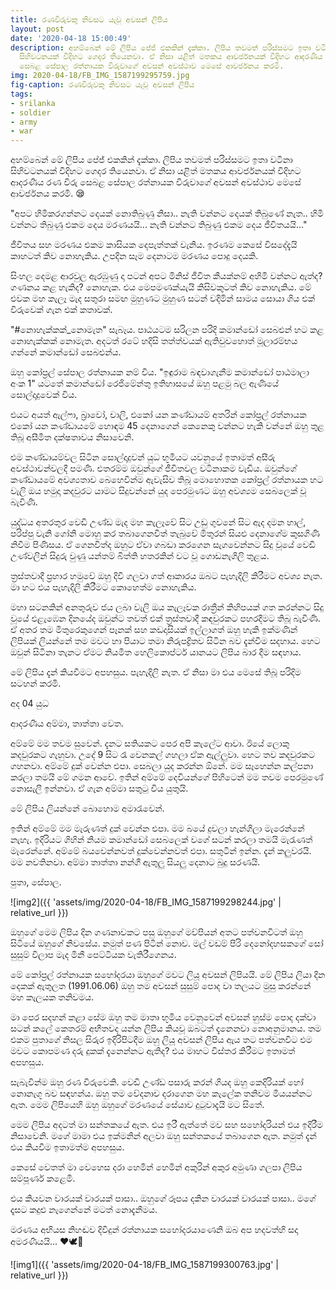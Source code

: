 ```yaml
---
title: රණවිරුවකු නිවසට යැවූ අවසන් ලිපිය
layout: post
date: '2020-04-18 15:00:49'
description: අහම්බෙන් මේ ලිපිය පේජ් එකකින් දැක්කා. ලිපිය තවමත් පරිස්සමට ඉතා වටිනා
  සිහිවටනයක් විදිහට ගෙදර තියෙනවා. ඒ නිසා යළිත් මතකය ආවර්ජනයක් විදිහට ආදරණීය ⁣රණ විරු
  සෙබළ සේපාල රත්නායක විරුවාගේ අවසන් අවස්ථාව මෙසේ ආවර්ජනය කරමි.
img: 2020-04-18/FB_IMG_1587199295759.jpg
fig-caption: රණවිරුවකු නිවසට යැවූ අවසන් ලිපිය
tags:
- srilanka
- soldier
- army
- war
---
```


අහම්බෙන් මේ ලිපිය පේජ් එකකින් දැක්කා. ලිපිය තවමත් පරිස්සමට ඉතා වටිනා සිහිවටනයක් විදිහට ගෙදර තියෙනවා. ඒ නිසා යළිත් මතකය ආවර්ජනයක් විදිහට ආදරණීය ⁣රණ විරු සෙබළ සේපාල රත්නායක විරුවාගේ අවසන් අවස්ථාව මෙසේ ආවර්ජනය කරමි. 
😪

"අපට හිමිකරගන්නට දෙයක් නොතිබුණු නිසා..
නැති වන්නට දෙයක් තිබුණේ නැත.. හිමි වන්නට තිබුණු එකම දෙය මරණයයි...
නැති වන්නට තිබුණු එකම දෙය ජීවිතයයි..." 

ජීවිතය සහ මරණය එකම කාසියක දෙපැත්තක් වැනිය. ඉරණම කෙසේ විසදේදැයි කාහටත් කිව නොහැකිය. උපදින සෑම දෙනාටම මරණය පොදු දෙයකි. 

සිංහල දෙමළ ආරවුල ඇරඹුණු දා පටන් අපට මිනිස් ජීවිත කීයක්නම් අහිමි වන්නට ඇත්ද? ගණනය කළ හැකිද? 
නොහැක. එය මෙපමණක්යැයි කිසිවකුටත් කිව නොහැකිය. මේ එවක මහ කැලෑ මැද සතුරා සමඟ මුහුණට මුහුණ සටන් වදිමින් සාමය සොයා ගිය එක් විරුවෙක් ගැන එක් කතාවක්.

"#නොහැක්කක්_නොමැත" සැබෑය. පාඨයටම සරිලන පරිදි කමාන්ඩෝ සෙබළුන් හට කළ නොහැක්කක් නොමැත. අදටත් රටේ හදිසි තත්ත්වයක් ඇතිවුවහොත් මූලාරම්භය ගන්නේ කමාන්ඩෝ සෙබළුන්ය.

ඔහු කෝප්‍රල් සේපාල රත්නායක නම් විය.  "ඉඳුරාම බඳවාගැනීම කමාන්ඩෝ පාඨමාලා අංක 1" ය⁣ටතේ කමාන්ඩෝ රෙජිමේන්තු ඉතිහාසයේ ඔහු පළමු බල ඇණියේ සොල්දාදුවෙක් විය. 

එයට අයත් ඇල්ෆා, බ්‍රාවෝ, චාලි, එකෝ යන කණ්ඩායම් අතරින් කෝප්‍රල් රත්නායක එකෝ යන කණ්ඩායමේ හොඳම 45 දෙනාගෙන් කෙනෙකු වන්නට හැකි වන්නේ ඔහු තුළ තිබූ අසීමිත දක්ෂතාවය නිසාවෙනි. 

එම කණ්ඩායම්වල සිටින සොල්දාදුවන් යුධ භූමියට යවනුයේ ඉතාමත් අසීරු අවස්ථාවන්වලදී පමණි. එතරම්ම ඔවුන්ගේ ජීවිතවල වටිනාකම වැඩිය. ඔවුන්ගේ කණ්ඩායමේ අවශ්‍යතාව බෙහෙවින්ම ඇවැසිව තිබූ මොහොතක කෝප්‍රල් රත්නායක හට වැලි ඔය හමුදා කදවුරට යාමට සිදුවන්නේ ⁣යුද පෙරමුණට ඔහු අවශ්‍යම සෙබලෙක් වූ බැවිණි.

යුද්ධය අතරතුර වෙඩි උණ්ඩ මැද මහ කැ⁣ලෑවේ සිට උඩු ගුවනේ සිට ඇද දමන හාල්, පරිප්පු වැනි ගෝනි මොහු කර තබාගෙනවිත් තැබුවේ මිතුරන් සියළු දෙනාගේම කුසගිණි නිවීම පිණිසය. ඒ ගෙනවිත්ද ඔහුට ඒවා ගබඩා කරගෙන සැගවෙන්නට සිදු වූයේ වෙඩි උණ්වලින් සිදුරු වුණු යන්තම් බිත්ති හතරකින් වට වූ ගොඩනැගිලි තුළය.

ත්‍රස්තවාදී ප්‍රහාර හමුවේ ඔහු දිවි ගලවා ගත් ආකාරය ඔබට පැහැදිලි කිරීමට අවශ්‍ය නැත. මා හට එය පැහැදිලි කිරීමට කොහෙත්ම නොහැකිය.

මහා සටනකින් අනතුරුව ජය ලබා වැලි ඔය කැලෑවක රාත්‍රීන් කිහිපයක් ගත කරන්නට සිදු වූයේ එළැඹෙන දිනයේද ඔවුන්ට තවත් එක් ත්‍රස්තවාදී කඳවුරකට පහරදීමට තිබූ බැවිණි. ඒ අතර තම මිතුරෙකුගෙන් පෑනක් සහ කඩදාසියක් ඉල්ලාගත් ඔහු හැකි ඉක්මණින් ලිපියක් ලියන්නේ තම මවට හා පියාට තමා නිරුපද්‍රිතව සිටින බව දැන්වීම සදහාය. හෙට ඔවුන් සිටිනා තැනට ඒමට නියමිත හෙලිකොප්ටර් යානයට ලිපිය බාර දීම සඳහාය.

මේ ලිපිය දැන් කියවීමට අපහසුය. පැහැදිලි නැත. ඒ නිසා මා එය මෙසේ තිබූ පරිදිම සටහන් කරමි. 

අද 04
යුධ 

ආදරණීය අම්මා, තාත්තා වෙත.

අම්මේ මම තවම සුවෙන්. දැනට සතියකට පෙර අපි කැලේට ආවා. ඊයේ ලොකු කදවුරකට ගැහුවා. උදේ 9 සිට රෑ වෙනකල් ගහලා ඒක ඇල්ලුවා. හෙට තව කදවුරකට ගහනවා. අම්මේ දුක් වෙන්න එපා. සෙබලා යුද කරන්න ඕනේ. මම සෑහෙන්න කල්පනා කරලා තමයි මේ ගමන ආවේ. ඉතින් අම්මේ දෙවියන්ගේ පිහිටෙන් මම තවම පෙරමුණේ නොසැලී ඉන්නවා. ඒ ගැන අම්මා සතුටු විය යුතුයි.

මේ ලිපිය ලියන්නේ බොහොම අමාරැවෙන්.

ඉතින් අම්මේ මම මැරුණත් දුක් වෙන්න එපා. මම බයේ දුවලා හැන්ගිලා මැරෙන්නේ නැහැ. ඉදිරියට ගිහින් නියම කමාන්ඩෝ සෙබලෙක් වගේ සටන් කරලා තමයි මැරැණත් මැරෙන්නේ. අම්මේ බයවෙන්නවත් දුක්වෙන්නවත් එපා. සතුටින් ඉන්න. දැන් කලුවරයි. මම නවතිනවා.
අම්මා තාත්තා නන්ගී ඇතුලු සියලු දෙනාට බුදු සරණයි.

පුතා,
සේපාල. 

![img2]({{ 'assets/img/2020-04-18/FB_IMG_1587199298244.jpg' | relative_url }})

ඔහුගේ මෙම ලිපිය දින ගණනාවකට පසු ඔහුගේ මව්පියන් අතට පත්වනවිටත් ඔහු සිටියේ ඔහුගේ නිවසේය. නමුත් පණ පිටින් නොව. මල් වඩම් පිරි දෙනෝදහසකගේ සෝ සුසුම් විලාප මැද මිනී පෙට්ටියක වැතිරීගෙනය.

මේ කෝප්‍රල් රත්නායක සහෝදරයා ඔහුගේ මවට ලියූ අවසන් ලිපියයි. මේ ලිපිය ලියා දින දෙකක් ඇතුලත (1991.06.06) ඔහු තම අවසන් සුසුම් පොද වා තලයට මුසු කරන්නේ මහ කැලයක තනිවමය. 

මා පෙර සදහන් කළා සේම ඔහු තම මාතෘ භූමිය වෙනුවෙන් අවසන් හුස්ම පොද දක්වා සටන් කලේ කෙතරම් අභීතවද යන්න ලිපිය කියවූ ඔබටත් දැනෙනවා නොඅනුමානය. තම එකම පුතාගේ නිසල සිරුර ඉදිරිපිටදීම ඔහු ලියූ අවසන් ලිපිය ඇය තට පත්වනවිට එම මවට කොපමණ දරු දුකක් දැනෙන්නට ඇතිද? එය මාහට විස්තර කිරීමට ඉතාමත් අපහසුය. 

සැබැවින්ම ඔහු රණ විරුවෙකි. වෙඩි උණ්ඩ පසාරු කරන් ගියද ඔහු කෙදිරියක් හෝ නොනැගූ බව සඳහන්ය. ඔහු තම වේදනාව දරාගෙන මහ කැලේක තනිවම මියයන්නට ඇත. මෙම ලිපියෙහි ඔහු ඔහුගේ මරණයේ සේයාව දුටුවාදැයි මට සිතේ.

මෙම ලිපිය අදටත් මා සන්තකයේ ඇත. එය ඉරී ඇත්තේ මව සහ සහෝදරියන් එය ඉදිරීම ⁣නිසාවෙනි. මගේ මාමා එය ඉක්මනින් අලවා ඔහු සන්තකයේ තබාගෙන ඇත. නමුත් දැන් එය කියවීම ඉතාමත්ම අපහසුය.

කෙසේ වෙතත් මා වෙහෙස දරා හෙමින් හෙමින් අකුරින් අකුර අමුණා ගලපා ලිපිය සම්පූර්ණ කළෙමි.

එය කියවන වාරයක් වාරයක් පාසා.. ඔහුගේ රූපය දකින වාරයක් වාරයක් පාසා.. මගේ දෑසට කදුළු නැගෙන්නේ මටත් නොදැනීමය.

මරණය අභියස නිහඬව දිවිදුන් රත්නායක සහෝදරයාණෙනි ඔබ අප හදවත්හි සදා අමරණීයයි... ❤️🕊️🙏

![img1]({{ 'assets/img/2020-04-18/FB_IMG_1587199300763.jpg' | relative_url }})
